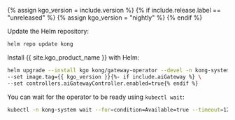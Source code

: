 {% assign kgo_version = include.version %}
{% if include.release.label == "unreleased" %}
{% assign kgo_version = "nightly" %}
{% endif %}

Update the Helm repository:

```bash
helm repo update kong
```

Install {{ site.kgo_product_name }} with Helm:

```bash
helm upgrade --install kgo kong/gateway-operator --devel -n kong-system --create-namespace \
--set image.tag={{ kgo_version }}{%- if include.aiGateway %} \
--set controllers.aiGatewayController.enabled=true{% endif %}
```

You can wait for the operator to be ready using `kubectl wait`:

```bash
kubectl -n kong-system wait --for=condition=Available=true --timeout=120s deployment/kgo-gateway-operator-controller-manager
```
